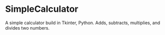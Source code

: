 # SimpleCalculator

A simple calculator build in Tkinter, Python. Adds, subtracts, multiplies, and divides two numbers.
